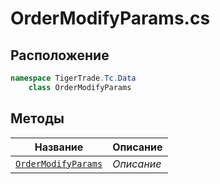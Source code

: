 
# OrderModifyParams.cs
## Расположение
```csharp
namespace TigerTrade.Tc.Data  
    class OrderModifyParams
```

## Методы
| Название | Описание |
| --- | --- |
| [`OrderModifyParams`](./Методы/OrderModifyParams.md) | *Описание* |
